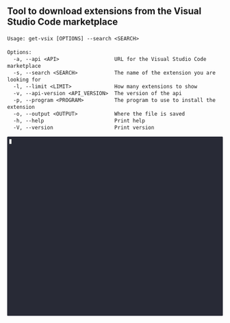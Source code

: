 ## Tool to download extensions from the Visual Studio Code marketplace

```
Usage: get-vsix [OPTIONS] --search <SEARCH>

Options:
  -a, --api <API>                  URL for the Visual Studio Code marketplace
  -s, --search <SEARCH>            The name of the extension you are looking for
  -l, --limit <LIMIT>              How many extensions to show
  -v, --api-version <API_VERSION>  The version of the api 
  -p, --program <PROGRAM>          The program to use to install the extension
  -o, --output <OUTPUT>            Where the file is saved
  -h, --help                       Print help
  -V, --version                    Print version
```

![get-vsix example](doc/get-vsix.gif)
